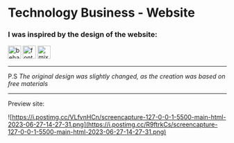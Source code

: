 # Technology Business - Website

### I was inspired by the design of the website:
[<img src="https://cdn.simpleicons.org/behance/0059FF" alt="behance" style="width:30px; height:30px;">](https://www.behance.net/gallery/168164993/Technology-Business-Website)
[<img src="https://cdn.simpleicons.org/fontawesome" alt="fontawesome" style="width:30px; height:30px;">](https://fontawesome.com/search?m=free&o=r)
[<img src="https://assets.mixkit.co/build/favicons/apple-icon-72x72-65d8de4120b737fcccf4be0dd5e3604c7d0aa062eeb594876e4aac1f3aaf22a6.png" rel="icon" type="image/png" alt="mixkit" style="width:30px; height:30px;">](https://mixkit.co/free-vertical-videos/?page=4)

***
P.S _The original design was slightly changed, as the creation was based on free materials_
***

Preview site:

![https://i.postimg.cc/VLfvnHCn/screencapture-127-0-0-1-5500-main-html-2023-06-27-14-27-31.png](https://i.postimg.cc/R9ftrkCs/screencapture-127-0-0-1-5500-main-html-2023-06-27-14-27-31.png)
